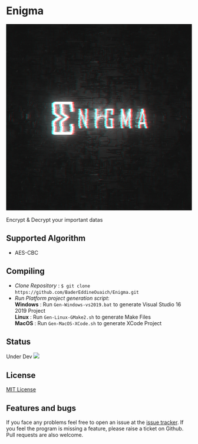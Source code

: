 # Enigma
<!--LOGO-->
![Enigma](Resources/Branding/EnigmaLogo_Full.jpg)
<!--DESCRIOTION-->
Encrypt & Decrypt your important datas


## Supported Algorithm
- AES-CBC


## Compiling
- <i>Clone Repository</i> : `$ git clone https://github.com/BaderEddineOuaich/Enigma.git` <br>
- <i>Run Platform project generation script</i>: <br>
 <strong>Windows</strong> : Run `Gen-Windows-vs2019.bat` to generate Visual Studio 16 2019 Project<br>
 <strong>Linux</strong> : Run `Gen-Linux-GMake2.sh` to generate Make Files<br>
 <strong>MacOS</strong> : Run `Gen-MacOS-XCode.sh` to generate XCode Project<br>


## Status
Under Dev
<image src="Resources/Dev Process/Latest.png"/>


## License
[MIT License](LICENSE.md)


## Features and bugs

If you face any problems feel free to open an issue at the [issue tracker][tracker]. If you feel the program is missing a feature, please raise a ticket on Github. Pull requests are also welcome.

[tracker]: https://github.com/BaderEddineOuaich/Enigma/issues